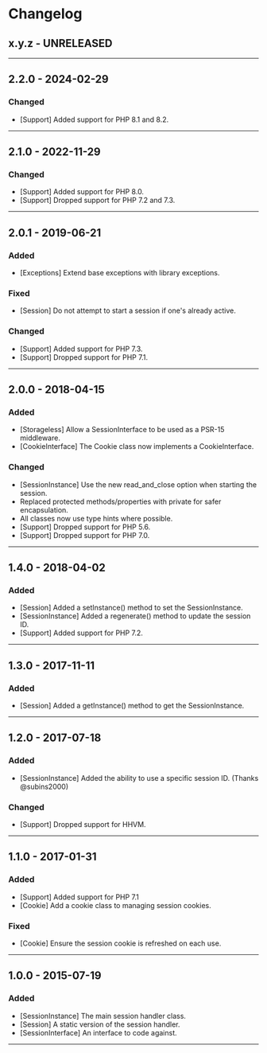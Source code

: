 # Changelog

## x.y.z - UNRELEASED

--------

## 2.2.0 - 2024-02-29

### Changed

* [Support] Added support for PHP 8.1 and 8.2.

--------

## 2.1.0 - 2022-11-29

### Changed

* [Support] Added support for PHP 8.0.
* [Support] Dropped support for PHP 7.2 and 7.3.

--------

## 2.0.1 - 2019-06-21

### Added

* [Exceptions] Extend base exceptions with library exceptions.

### Fixed

* [Session] Do not attempt to start a session if one's already active.

### Changed

* [Support] Added support for PHP 7.3.
* [Support] Dropped support for PHP 7.1.

--------

## 2.0.0 - 2018-04-15

### Added

* [Storageless] Allow a SessionInterface to be used as a PSR-15 middleware.
* [CookieInterface] The Cookie class now implements a CookieInterface.

### Changed

* [SessionInstance] Use the new read_and_close option when starting the session.
* Replaced protected methods/properties with private for safer encapsulation.
* All classes now use type hints where possible.
* [Support] Dropped support for PHP 5.6.
* [Support] Dropped support for PHP 7.0.

--------

## 1.4.0 - 2018-04-02

### Added

* [Session] Added a setInstance() method to set the SessionInstance.
* [SessionInstance] Added a regenerate() method to update the session ID.
* [Support] Added support for PHP 7.2.

--------

## 1.3.0 - 2017-11-11

### Added

* [Session] Added a getInstance() method to get the SessionInstance.

--------

## 1.2.0 - 2017-07-18

### Added

* [SessionInstance] Added the ability to use a specific session ID. (Thanks @subins2000)

### Changed

* [Support] Dropped support for HHVM.

--------

## 1.1.0 - 2017-01-31

### Added

* [Support] Added support for PHP 7.1
* [Cookie] Add a cookie class to managing session cookies.

### Fixed

* [Cookie] Ensure the session cookie is refreshed on each use.

--------

## 1.0.0 - 2015-07-19

### Added

* [SessionInstance] The main session handler class.
* [Session] A static version of the session handler.
* [SessionInterface] An interface to code against.

--------
